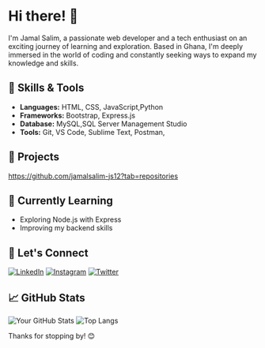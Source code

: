 # Hi there! 👋

I'm Jamal Salim, a passionate web developer and a tech enthusiast on an exciting journey of learning and exploration. Based in Ghana, I'm deeply immersed in the world of coding and constantly seeking ways to expand my knowledge and skills.


## 🔧 Skills & Tools

- **Languages:** HTML, CSS, JavaScript,Python
- **Frameworks:** Bootstrap, Express.js
- **Database:** MySQL,SQL Server Management Studio
- **Tools:** Git, VS Code, Sublime Text, Postman, 

## 🚀 Projects

https://github.com/jamalsalim-js12?tab=repositories

## 🌱 Currently Learning

- Exploring Node.js with Express
- Improving my backend skills

## 💬 Let's Connect

[![LinkedIn](https://img.shields.io/badge/LinkedIn-%230077B5.svg?style=for-the-badge&logo=linkedin&logoColor=white)](https://www.linkedin.com/in/jamalsalim-js12/)
[![Instagram](https://img.shields.io/badge/Instagram-%23E4405F.svg?style=for-the-badge&logo=instagram&logoColor=white)](https://www.instagram.com/jamalsalim.js12/)
[![Twitter](https://img.shields.io/badge/Twitter-%231DA1F2.svg?style=for-the-badge&logo=twitter&logoColor=white)](https://twitter.com/jamalsalim_js12/)

## 📈 GitHub Stats

![Your GitHub Stats](https://github-readme-stats.vercel.app/api?username=jamalsalim-js12&show_icons=true&theme=radical)
![Top Langs](https://github-readme-stats.vercel.app/api/top-langs/?username=jamalsalim-js12)


Thanks for stopping by! 😊

